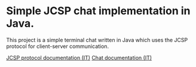 # Simple JCSP chat implementation in Java.
This project is a simple terminal chat written in Java which uses the JCSP protocol
for client-server communication.

[JCSP protocol documentation (IT)](jcsp.pdf)
[Chat documentation (IT)](https://lotti-meucci.github.io/chat/)
